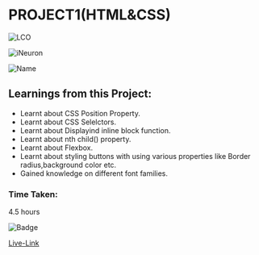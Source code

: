# PROJECT1(HTML&CSS)

![LCO](https://img.shields.io/badge/WEB%20DEVELOPMENT-LCO-success)

![iNeuron](https://img.shields.io/badge/iNeuron-Course-important)

![Name](https://img.shields.io/badge/-Shravya%20Sarugu-ff69b4)

##  Learnings from this Project:

- Learnt about CSS Position Property.
- Learnt about CSS Selelctors.
- Learnt about Displayind inline block function.
- Learnt about nth child() property.
- Learnt about Flexbox.
- Learnt about styling buttons with using various properties like Border radius,background color etc.
- Gained knowledge on different font families.

### Time Taken: 
4.5 hours

![Badge](https://img.shields.io/badge/-Below%20is%20the%20Live--Link-informational)

[Live-Link](https://project1-htmlcss.netlify.app/)
